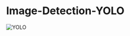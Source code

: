# Image-Detection-YOLO

![YOLO](https://user-images.githubusercontent.com/108759490/187921696-9d44f501-ad2f-4a03-9419-f7325b790685.gif)


